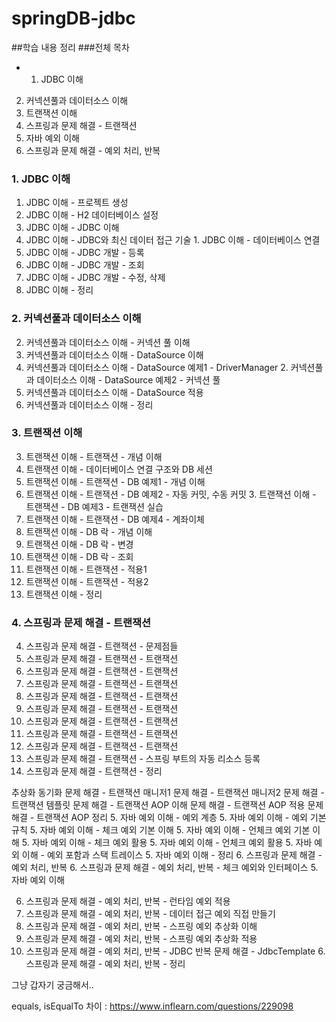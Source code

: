 # springDB-jdbc

##학습 내용 정리 
###전체 목차
- 1. JDBC 이해
2. 커넥션풀과 데이터소스 이해
3. 트랜잭션 이해
4. 스프링과 문제 해결 - 트랜잭션
5. 자바 예외 이해
6. 스프링과 문제 해결 - 예외 처리, 반복

### 1. JDBC 이해
1. JDBC 이해 - 프로젝트 생성
1. JDBC 이해 - H2 데이터베이스 설정
1. JDBC 이해 - JDBC 이해
1. JDBC 이해 - JDBC와 최신 데이터 접근 기술 1. JDBC 이해 - 데이터베이스 연결
1. JDBC 이해 - JDBC 개발 - 등록
1. JDBC 이해 - JDBC 개발 - 조회
1. JDBC 이해 - JDBC 개발 - 수정, 삭제
1. JDBC 이해 - 정리

### 2. 커넥션풀과 데이터소스 이해
2. 커넥션풀과 데이터소스 이해 - 커넥션 풀 이해
2. 커넥션풀과 데이터소스 이해 - DataSource 이해
2. 커넥션풀과 데이터소스 이해 - DataSource 예제1 - DriverManager 2. 커넥션풀과 데이터소스 이해 - DataSource 예제2 - 커넥션 풀
2. 커넥션풀과 데이터소스 이해 - DataSource 적용
2. 커넥션풀과 데이터소스 이해 - 정리

### 3. 트랜잭션 이해
3. 트랜잭션 이해 - 트랜잭션 - 개념 이해
3. 트랜잭션 이해 - 데이터베이스 연결 구조와 DB 세션
3. 트랜잭션 이해 - 트랜잭션 - DB 예제1 - 개념 이해
3. 트랜잭션 이해 - 트랜잭션 - DB 예제2 - 자동 커밋, 수동 커밋 3. 트랜잭션 이해 - 트랜잭션 - DB 예제3 - 트랜잭션 실습
3. 트랜잭션 이해 - 트랜잭션 - DB 예제4 - 계좌이체
3. 트랜잭션 이해 - DB 락 - 개념 이해
3. 트랜잭션 이해 - DB 락 - 변경
3. 트랜잭션 이해 - DB 락 - 조회
3. 트랜잭션 이해 - 트랜잭션 - 적용1
3. 트랜잭션 이해 - 트랜잭션 - 적용2
3. 트랜잭션 이해 - 정리

### 4. 스프링과 문제 해결 - 트랜잭션
4. 스프링과 문제 해결 - 트랜잭션 - 문제점들
4. 스프링과 문제 해결 - 트랜잭션 - 트랜잭션
4. 스프링과 문제 해결 - 트랜잭션 - 트랜잭션
4. 스프링과 문제 해결 - 트랜잭션 - 트랜잭션
4. 스프링과 문제 해결 - 트랜잭션 - 트랜잭션
4. 스프링과 문제 해결 - 트랜잭션 - 트랜잭션
4. 스프링과 문제 해결 - 트랜잭션 - 트랜잭션
4. 스프링과 문제 해결 - 트랜잭션 - 트랜잭션
4. 스프링과 문제 해결 - 트랜잭션 - 트랜잭션
4. 스프링과 문제 해결 - 트랜잭션 - 스프링 부트의 자동 리소스 등록 
4. 스프링과 문제 해결 - 트랜잭션 - 정리

추상화
동기화
문제 해결 - 트랜잭션 매니저1 문제 해결 - 트랜잭션 매니저2 문제 해결 - 트랜잭션 템플릿 문제 해결 - 트랜잭션 AOP 이해 문제 해결 - 트랜잭션 AOP 적용 문제 해결 - 트랜잭션 AOP 정리
5. 자바 예외 이해 - 예외 계층
5. 자바 예외 이해 - 예외 기본 규칙
5. 자바 예외 이해 - 체크 예외 기본 이해
5. 자바 예외 이해 - 언체크 예외 기본 이해
5. 자바 예외 이해 - 체크 예외 활용
5. 자바 예외 이해 - 언체크 예외 활용
5. 자바 예외 이해 - 예외 포함과 스택 트레이스 5. 자바 예외 이해 - 정리
6. 스프링과 문제 해결 - 예외 처리, 반복
6. 스프링과 문제 해결 - 예외 처리, 반복 - 체크 예외와 인터페이스
5. 자바 예외 이해


6. 스프링과 문제 해결 - 예외 처리, 반복 - 런타임 예외 적용
6. 스프링과 문제 해결 - 예외 처리, 반복 - 데이터 접근 예외 직접 만들기
6. 스프링과 문제 해결 - 예외 처리, 반복 - 스프링 예외 추상화 이해
6. 스프링과 문제 해결 - 예외 처리, 반복 - 스프링 예외 추상화 적용
6. 스프링과 문제 해결 - 예외 처리, 반복 - JDBC 반복 문제 해결 - JdbcTemplate 6. 스프링과 문제 해결 - 예외 처리, 반복 - 정리

그냥 갑자기 궁금해서..

equals, isEqualTo 차이 : https://www.inflearn.com/questions/229098


